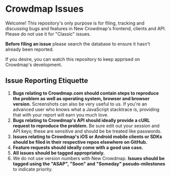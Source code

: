 # Crowdmap Issues

Welcome! This repository's only purpose is for filing, tracking and discussing bugs and features in New Crowdmap's frontend, clients and API. Please do not use it for "Classic" issues.

**Before filing an issue** please search the database to ensure it hasn't already been reported.

If you desire, you can watch this repository to keep apprised on Crowdmap's development.

## Issue Reporting Etiquette

1. **Bugs relating to Crowdmap.com should contain steps to reproduce the problem as well as operating system, browser and browser version.** Screenshots can also be very useful to us. If you're an advanced user who knows what a JavaScript stacktrace is, providing that with your report will earn you much love.
2. **Bugs relating to Crowdmap's API should ideally provide a cURL request to reproduce the problem.** Be sure edit out your session and API keys; these are sensitive and should be be treated like passwords.
3. **Issues relating to Crowdmap's iOS or Android mobile clients or SDKs should be filed in their respective repos elsewhere on GitHub.**
4. **Feature requests should ideally come with a good use case.**
5. **All issues should be tagged appropriately.**
6. We do not use version numbers with New Crowdmap. **Issues should be tagged using the "ASAP", "Soon" and "Someday" pseudo-milestones** to indicate priority.
